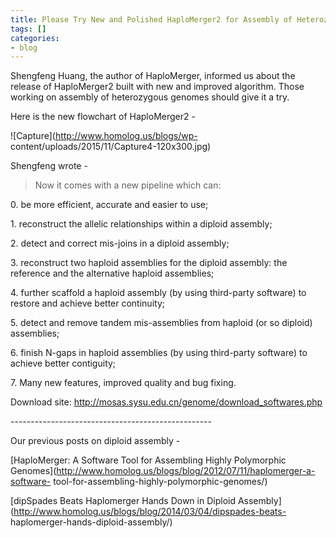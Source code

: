```yaml
---
title: Please Try New and Polished HaploMerger2 for Assembly of Heterozygous Genomes
tags: []
categories:
- blog
---
```

Shengfeng Huang, the author of HaploMerger, informed us about the release of
HaploMerger2 built with new and improved algorithm. Those working on assembly
of heterozygous genomes should give it a try.
<!--more-->

Here is the new flowchart of HaploMerger2 -

![Capture](http://www.homolog.us/blogs/wp-
content/uploads/2015/11/Capture4-120x300.jpg)

Shengfeng wrote -

> Now it comes with a new pipeline which can:

0\. be more efficient, accurate and easier to use;

1\. reconstruct the allelic relationships within a diploid assembly;

2\. detect and correct mis-joins in a diploid assembly;

3\. reconstruct two haploid assemblies for the diploid assembly: the reference
and the alternative haploid assemblies;

4\. further scaffold a haploid assembly (by using third-party software) to
restore and achieve better continuity;

5\. detect and remove tandem mis-assemblies from haploid (or so diploid)
assemblies;

6\. finish N-gaps in haploid assemblies (by using third-party software) to
achieve better contiguity;

7\. Many new features, improved quality and bug fixing.

Download site: <http://mosas.sysu.edu.cn/genome/download_softwares.php>

\--------------------------------------------------

Our previous posts on diploid assembly -

[HaploMerger: A Software Tool for Assembling Highly Polymorphic
Genomes](http://www.homolog.us/blogs/blog/2012/07/11/haplomerger-a-software-
tool-for-assembling-highly-polymorphic-genomes/)

[dipSpades Beats Haplomerger Hands Down in Diploid
Assembly](http://www.homolog.us/blogs/blog/2014/03/04/dipspades-beats-
haplomerger-hands-diploid-assembly/)

